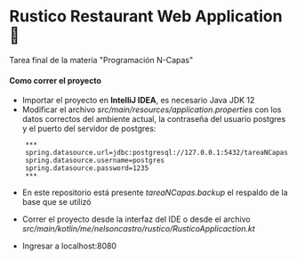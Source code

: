 # Rustico Restaurant Web Application :tada:

Tarea final de la materia "Programación N-Capas"

#### Como correr el proyecto

* Importar el proyecto en **IntelliJ IDEA**, es necesario Java JDK 12
* Modificar el archivo *src/main/resources/application.properties* con los datos correctos del ambiente actual, la contraseña del usuario postgres y el puerto del servidor de postgres:

``` properties
    ***
    spring.datasource.url=jdbc:postgresql://127.0.0.1:5432/tareaNCapas
    spring.datasource.username=postgres
    spring.datasource.password=1235
    ***
```

* En este repositorio está presente *tareaNCapas.backup* el respaldo de la base que se utilizó

* Correr el proyecto desde la interfaz del IDE o desde el archivo *src/main/kotlin/me/nelsoncastro/rustico/RusticoApplicaction.kt*

* Ingresar a localhost:8080
